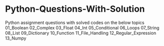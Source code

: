 # Python-Questions-With-Solution
Python assignment questions with solved codes on the below topics
  01_Boolean 
  02_Complex 
  03_Float 
  04_Int 
  05_Conditional 
  06_Loops 
  07_String 
  08_List 
  09_Dictionary 
  10_Function 
  11_File_Handling 
  12_Regular_Expression
  13_Numpy 

